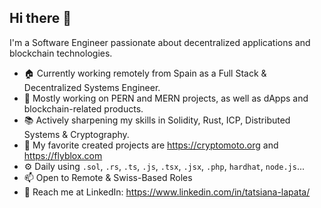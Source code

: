 ## Hi there 👋

I'm a Software Engineer passionate about decentralized applications and blockchain technologies.

* 🏠 Currently working remotely from Spain as a Full Stack & Decentralized Systems Engineer.
* 🏢 Mostly working on PERN and MERN projects, as well as dApps and blockchain-related products.
* 📚 Actively sharpening my skills in Solidity, Rust, ICP, Distributed Systems & Cryptography.
* 🌱 My favorite created projects are https://cryptomoto.org and https://flyblox.com
* ⚙️ Daily using `.sol`, `.rs`, `.ts`, `.js`, `.tsx`, `.jsx`, `.php`, `hardhat`, `node.js`...
* 📫 Open to Remote & Swiss-Based Roles
* 📧 Reach me at LinkedIn: https://www.linkedin.com/in/tatsiana-lapata/
